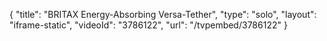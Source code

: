 {
    "title": "BRITAX Energy-Absorbing Versa-Tether",
    "type": "solo",
    "layout": "iframe-static",
    "videoId": "3786122",
    "url": "\/tvpembed\/3786122"
}